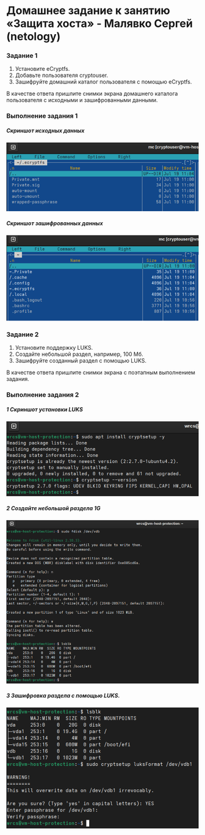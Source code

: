 # Домашнее задание к занятию «Защита хоста» - Малявко Сергей (netology)

### Задание 1
1. Установите eCryptfs.
2. Добавьте пользователя cryptouser.
3. Зашифруйте домашний каталог пользователя с помощью eCryptfs.

В качестве ответа пришлите снимки экрана домашнего каталога пользователя с исходными и зашифрованными данными.

### Выполнение задания 1

##### Скриншот исходных данных
![Скриншот исходных данных](images/eCryptfs-1-2.png)

##### Скриншот зашифрованных данных
![Скриншот исходных данных](images/eCryptfs-1-3.png)

### Задание 2

1. Установите поддержку LUKS.
2. Создайте небольшой раздел, например, 100 Мб.
3. Зашифруйте созданный раздел с помощью LUKS.

В качестве ответа пришлите снимки экрана с поэтапным выполнением задания.

### Выполнение задания 2

##### 1 Скриншот установки LUKS
![Скриншот установки LUKS](images/eCryptfs-2-1.png)

##### 2 Создайте небольшой раздела 1G
![Создайте небольшой раздела 1G](images/eCryptfs-2-2.png)

##### 3 Зашифровка раздела с помощью LUKS.
![Создайте небольшой раздела 1G](images/eCryptfs-2-3.png)
